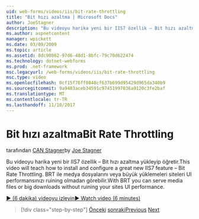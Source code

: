```yaml
---
uid: web-forms/videos/iis/bit-rate-throttling
title: "Bit hızı azaltma | Microsoft Docs"
author: JoeStagner
description: "Bu videoyu harika yeni bir IIS7 özellik – Bit hızı azaltma yükleyip öğretir. BRT ile medya dosyalarını veya büyük yüklemeleri withou kullanılabileceği..."
ms.author: aspnetcontent
manager: wpickett
ms.date: 03/09/2009
ms.topic: article
ms.assetid: 8dc90862-97d6-48d1-8bfc-79c70d622474
ms.technology: dotnet-webforms
ms.prod: .net-framework
msc.legacyurl: /web-forms/videos/iis/bit-rate-throttling
msc.type: video
ms.openlocfilehash: 0cf15f76ff0848cf637b699d95429d965da340b9
ms.sourcegitcommit: 9a9483aceb34591c97451997036a9120c3fe2baf
ms.translationtype: MT
ms.contentlocale: tr-TR
ms.lasthandoff: 11/10/2017
---
```

<a name="bit-rate-throttling"></a><span data-ttu-id="bd89b-104">Bit hızı azaltma</span><span class="sxs-lookup"><span data-stu-id="bd89b-104">Bit Rate Throttling</span></span>
====================
<span data-ttu-id="bd89b-105">tarafından [CAN Stagner](https://github.com/JoeStagner)</span><span class="sxs-lookup"><span data-stu-id="bd89b-105">by [Joe Stagner](https://github.com/JoeStagner)</span></span>

<span data-ttu-id="bd89b-106">Bu videoyu harika yeni bir IIS7 özellik – Bit hızı azaltma yükleyip öğretir.</span><span class="sxs-lookup"><span data-stu-id="bd89b-106">This video will teach how to install and configure a great new IIS7 feature – Bit Rate Throttling.</span></span> <span data-ttu-id="bd89b-107">BRT ile medya dosyalarını veya büyük yüklemeleri siteleri UI performansınızı ruining olmadan görebilir.</span><span class="sxs-lookup"><span data-stu-id="bd89b-107">With BRT you can serve media files or big downloads without ruining your sites UI performance.</span></span>

[<span data-ttu-id="bd89b-108">&#9654; (6 dakika) videoyu izleyin</span><span class="sxs-lookup"><span data-stu-id="bd89b-108">&#9654; Watch video (6 minutes)</span></span>](https://channel9.msdn.com/Blogs/ASP-NET-Site-Videos/bit-rate-throttling)

>[!div class="step-by-step"]
<span data-ttu-id="bd89b-109">[Önceki](installing-ftp7.md)
[sonraki](iis7-playlists.md)</span><span class="sxs-lookup"><span data-stu-id="bd89b-109">[Previous](installing-ftp7.md)
[Next](iis7-playlists.md)</span></span>
